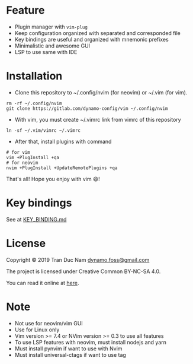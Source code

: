 Feature
========

- Plugin manager with `vim-plug`
- Keep configuration organized with separated and corresponded file
- Key bindings are useful and organized with mnemonic prefixes
- Minimalistic and awesome GUI
- LSP to use same with IDE

Installation
=============
- Clone this repository to ~/.config/nvim (for neovim) or ~/.vim (for vim).
```
rm -rf ~/.config/nvim
git clone https://gitlab.com/dynamo-config/vim ~/.config/nvim
```
- With vim, you must create ~/.vimrc link from vimrc of this repository
```
ln -sf ~/.vim/vimrc ~/.vimrc
```
- After that, install plugins with command
```
# for vim
vim +PlugInstall +qa
# for neovim
nvim +PlugInstall +UpdateRemotePlugins +qa
```
That's all! Hope you enjoy with vim :smile:!

Key bindings
=============

See at [KEY_BINDING.md](../KEY_BINDING.md)

License
========

Copyright © 2019 Tran Duc Nam <dynamo.foss@gmail.com>

The project is licensed under Creative Common BY-NC-SA 4.0.

You can read it online at [here](http://creativecommons.org/licenses/by-nc-sa/4.0/).

Note
=====

- Not use for neovim/vim GUI
- Use for Linux only
- Vim version >= 7.4 or NVim version >= 0.3 to use all features
- To use LSP features with neovim, must install nodejs and yarn
- Must install pynvim if want to use with Nvim
- Must install universal-ctags if want to use tag
